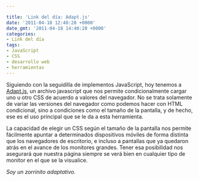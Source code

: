 ```yaml
---

title: 'Link del día: Adapt.js'
date: '2011-04-18 12:40:28 +0000'
date_gmt: '2011-04-18 14:40:28 +0000'
categories:
- Link del día
tags:
- JavaScript
- CSS
- desarrollo web
- herramientas
---
```


Siguiendo con la seguidilla de implementos JavaScript, hoy tenemos a [Adapt.js](http://adapt.960.gs/), un archivo javascript que nos permite condicionalmente cargar uno u otro CSS de acuerdo a valores del navegador. No se trata solamente de variar las versiones del navegador como podemos hacer con HTML condicional, sino a condiciones como el tamaño de la pantalla, y de hecho, ese es el uso principal que se le da a esta herramienta.

La capacidad de elegir un CSS según el tamaño de la pantalla nos permite fácilmente apuntar a determinados dispositivos móviles de forma distinta que los navegadores de escritorio, e incluso a pantallas que ya quedaron atrás en el avance de los monitores grandes. Tener esa posibilidad nos asegurará que nuestra página siempre se verá bien en cualquier tipo de monitor en el que se la visualice.

_Soy un zorrinito adaptativo._
